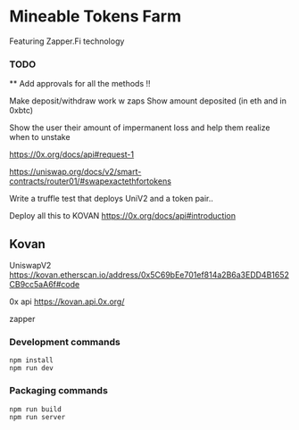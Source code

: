 # Mineable Tokens Farm

Featuring Zapper.Fi technology



### TODO
** Add approvals for all the methods !! 


Make deposit/withdraw work w zaps
Show amount deposited (in eth and in 0xbtc)

Show the user their amount of impermanent loss and help them realize when to unstake

https://0x.org/docs/api#request-1

https://uniswap.org/docs/v2/smart-contracts/router01/#swapexactethfortokens

Write a truffle test that deploys UniV2 and a token pair..



Deploy all this to KOVAN
https://0x.org/docs/api#introduction

## Kovan
UniswapV2  https://kovan.etherscan.io/address/0x5C69bEe701ef814a2B6a3EDD4B1652CB9cc5aA6f#code

0x api  https://kovan.api.0x.org/

zapper




### Development commands
```
npm install
npm run dev
```

### Packaging commands
```
npm run build
npm run server
```
